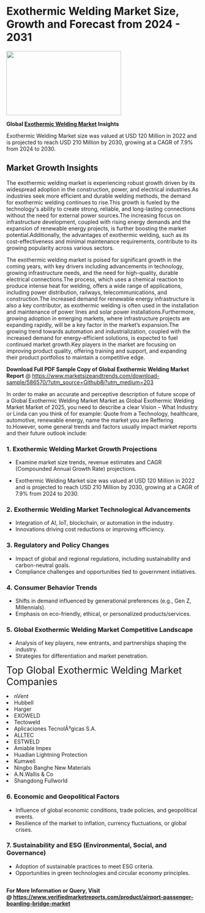 <H1>Exothermic Welding Market Size, Growth and Forecast from 2024 - 2031</H1><img class="aligncenter size-medium wp-image-584254" src="https://thirdeyenews.in/wp-content/uploads/2024/09/Global-Market-Research-300x168.jpeg" alt="" width="300" height="168" /><p><strong>Global&nbsp;<a href="https://www.marketsizeandtrends.com/download-sample/586570/?utm_source=Github8j?utm_medium=203">Exothermic Welding Market</a> Insights</strong></p><p>Exothermic Welding Market size was valued at USD 120 Million in 2022 and is projected to reach USD 210 Million by 2030, growing at a CAGR of 7.9% from 2024 to 2030.</p><p><h2>Market Growth Insights</h2> <p>The exothermic welding market is experiencing robust growth driven by its widespread adoption in the construction, power, and electrical industries.As industries seek more efficient and durable welding methods, the demand for exothermic welding continues to rise.This growth is fueled by the technology's ability to create strong, reliable, and long-lasting connections without the need for external power sources.The increasing focus on infrastructure development, coupled with rising energy demands and the expansion of renewable energy projects, is further boosting the market potential.Additionally, the advantages of exothermic welding, such as its cost-effectiveness and minimal maintenance requirements, contribute to its growing popularity across various sectors.</p> <p>The exothermic welding market is poised for significant growth in the coming years, with key drivers including advancements in technology, growing infrastructure needs, and the need for high-quality, durable electrical connections.The process, which uses a chemical reaction to produce intense heat for welding, offers a wide range of applications, including power distribution, railways, telecommunications, and construction.The increased demand for renewable energy infrastructure is also a key contributor, as exothermic welding is often used in the installation and maintenance of power lines and solar power installations.Furthermore, growing adoption in emerging markets, where infrastructure projects are expanding rapidly, will be a key factor in the market’s expansion.The growing trend towards automation and industrialization, coupled with the increased demand for energy-efficient solutions, is expected to fuel continued market growth.Key players in the market are focusing on improving product quality, offering training and support, and expanding their product portfolios to maintain a competitive edge.</p><p><span class=""><strong>Download Full PDF Sample Copy of Global Exothermic Welding Market Report</strong> @ <a href="https://www.marketsizeandtrends.com/download-sample/586570/?utm_source=Github8j?utm_medium=203" target="_blank">https://www.marketsizeandtrends.com/download-sample/586570/?utm_source=Github8j?utm_medium=203</a></span></p><p>In order to make an accurate and perceptive description of future scope of a Global&nbsp;Exothermic Welding Market Market as Global&nbsp;Exothermic Welding Market Market of 2025, you need to describe a clear Vision &ndash; What Industry or Linda can you think of for example: Quote from a Technology, healthcare, automotive, renewable energy, name the market you are Reffering to.However, some general trends and factors usually impact market reports and their future outlook include:</p><h3>1.&nbsp;<strong>Exothermic Welding Market Growth Projections</strong></h3><ul><li>Examine market size trends, revenue estimates and CAGR (Compounded Annual Growth Rate) projections.</li><li><p>Exothermic Welding Market size was valued at USD 120 Million in 2022 and is projected to reach USD 210 Million by 2030, growing at a CAGR of 7.9% from 2024 to 2030.</p></li></ul><h3>2.&nbsp;<strong>Exothermic Welding Market Technological Advancements</strong></h3><ul><li>Integration of AI, IoT, blockchain, or automation in the industry.</li><li>Innovations driving cost reductions or improving efficiency.</li></ul><h3>3.&nbsp;<strong>Regulatory and Policy Changes</strong></h3><ul><li>Impact of global and regional regulations, including sustainability and carbon-neutral goals.</li><li>Compliance challenges and opportunities tied to government initiatives.</li></ul><h3>4.&nbsp;<strong>Consumer Behavior Trends</strong></h3><ul><li>Shifts in demand influenced by generational preferences (e.g., Gen Z, Millennials).</li><li>Emphasis on eco-friendly, ethical, or personalized products/services.</li></ul><h3>5.&nbsp;<strong>Global Exothermic Welding Market Competitive Landscape</strong></h3><ul><li>Analysis of key players, new entrants, and partnerships shaping the industry.</li><li>Strategies for differentiation and market penetration.</li></ul><p data-pm-slice="1 1 []"><span style="color: inherit; font-family: inherit; font-size: 25px;">Top Global Exothermic Welding Market Companies</span></p><div class="" data-test-id=""><p><li>nVent</li><li> Hubbell</li><li> Harger</li><li> EXOWELD</li><li> Tectoweld</li><li> Aplicaciones TecnolÃ³gicas S.A.</li><li> ALLTEC</li><li> ESTWELD</li><li> Amiable Impex</li><li> Huadian Lightning Protection</li><li> Kumwell</li><li> Ningbo Banghe New Materials</li><li> A.N.Wallis & Co</li><li> Shangdong Fullworld</li></p></div><h3>6.&nbsp;<strong>Economic and Geopolitical Factors</strong></h3><ul><li>Influence of global economic conditions, trade policies, and geopolitical events.</li><li>Resilience of the market to inflation, currency fluctuations, or global crises.</li></ul><h3>7.&nbsp;<strong>Sustainability and ESG (Environmental, Social, and Governance)</strong></h3><ul><li>Adoption of sustainable practices to meet ESG criteria.</li><li>Opportunities in green technologies and circular economy principles.</li></ul><h2><strong style="font-size: 14px;">For More Information or Query, Visit @&nbsp;</strong><a style="background-color: #ffffff; font-size: 14px;" href="https://www.marketsizeandtrends.com/report/exothermic-welding-market/" target="_blank">https://www.verifiedmarketreports.com/product/airport-passenger-boarding-bridge-market</a></h2>
